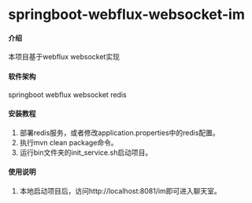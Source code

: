 # springboot-webflux-websocket-im

#### 介绍
本项目基于webflux websocket实现

#### 软件架构
springboot webflux websocket redis


#### 安装教程

1.  部署redis服务，或者修改application.properties中的redis配置。
2.  执行mvn clean package命令。
3.  运行bin文件夹的init_service.sh启动项目。

#### 使用说明

1.  本地启动项目后，访问http://localhost:8081/im即可进入聊天室。

